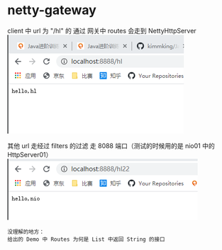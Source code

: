 # netty-gateway

client 中 url 为 "/hl" 的 通过 网关中 routes 会走到 NettyHttpServer
![第一类请求](.\src\main\resources\pic1.png)

其他 url 走经过 filters 的过滤 走 8088 端口（测试的时候用的是 nio01 中的 HttpServer01）  
![第二类请求](.\src\main\resources\pic2.png)

```
没理解的地方：
给出的 Demo 中 Routes 为何是 List 中返回 String 的接口  
```